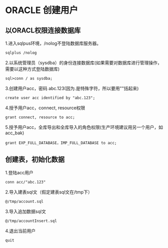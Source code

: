 # ORACLE 创建用户


## 以ORACL权限连接数据库

1.进入sqlpus环境，/nolog不登陆数据库服务器。

```sqlplus /nolog	```

2.以系统管理员（sysdba）的身份连接数据库(如果需要对数据库进行管理操作，需要以这种方式登陆数据库) 

```sql>conn / as sysdba;```

3.创建用户acc，密码 abc.123(因为.是特殊字符，所以要用""括起来)

```create user acc identified by "abc.123";```

4.授予用户acc，connect, resource权限

```grant connect, resource to acc;```

5.授予用户acc，全库导出和全库导入的角色权限(生产环境建议用另一个用户，如acc_bak)

```grant EXP_FULL_DATABASE，IMP_FULL_DATABASE to acc;```


## 创建表，初始化数据

1.登陆acc用户

``` conn acc/"abc.123" ```

2.导入建表sql文（假定建表sql文在/tmp下）


``` @/tmp/account.sql ```


3.导入追加数据sql文

``` @/tmp/accountInsert.sql ```

4.退出当前用户

``` quit ```

